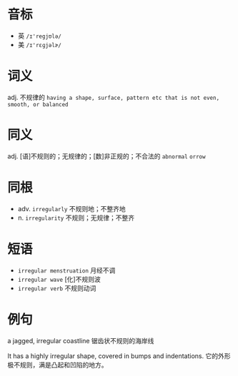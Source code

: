 # 音标

- 英 `/ɪ'regjʊlə/`
- 美 `/ɪ'rɛɡjəlɚ/`

# 词义

adj. 不规律的
`having a shape, surface, pattern etc that is not even, smooth, or balanced`

# 同义

adj. [语]不规则的；无规律的；[数]非正规的；不合法的
`abnormal` `orrow`

# 同根

- adv. `irregularly` 不规则地；不整齐地
- n. `irregularity` 不规则；无规律；不整齐

# 短语

- `irregular menstruation` 月经不调
- `irregular wave` [化]不规则波
- `irregular verb` 不规则动词

# 例句

a jagged, irregular coastline
锯齿状不规则的海岸线

It has a highly irregular shape, covered in bumps and indentations.
它的外形极不规则，满是凸起和凹陷的地方。


